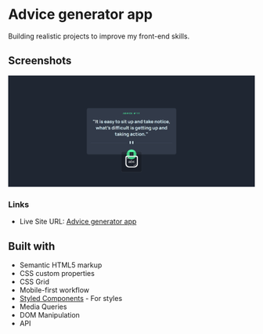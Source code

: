 # Advice generator app

Building realistic projects to improve my front-end skills.

## Screenshots

![](screenshots/ss-desktop.png)

### Links

- Live Site URL: [Advice generator app](https://p1ng-coming-soon.netlify.app/)

## Built with

- Semantic HTML5 markup
- CSS custom properties
- CSS Grid
- Mobile-first workflow
- [Styled Components](https://styled-components.com/) - For styles
- Media Queries
- DOM Manipulation
- API
